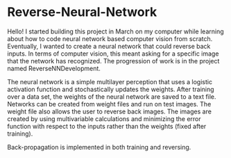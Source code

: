 # Reverse-Neural-Network

Hello!
I started building this project in March on my computer while learning about how to code neural network based computer vision from scratch.
Eventually, I wanted to create a neural network that could reverse back inputs. In terms of computer vision, this meant asking for a
specific image that the network has recognized. The progression of work is in the project named ReverseNNDevelopment.

The neural network is a simple multilayer perception that uses a logistic activation function and stochastically updates the weights.
After training over a data set, the weights of the neural network are saved to a text file. Networks can be created from weight
files and run on test images.  The weight file also allows the user to reverse back images. The images are created by using
multivariable calculations and minimizing the error function with respect to the inputs rather than the weights (fixed after training).

Back-propagation is implemented in both training and reversing.
